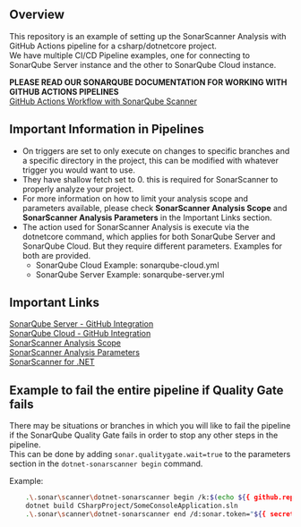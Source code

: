## Overview

This repository is an example of setting up the SonarScanner Analysis with GitHub Actions pipeline for a csharp/dotnetcore project.  
We have multiple CI/CD Pipeline examples, one for connecting to SonarQube Server instance and the other to SonarQube Cloud instance.   

__**PLEASE READ OUR SONARQUBE DOCUMENTATION FOR WORKING WITH GITHUB ACTIONS PIPELINES**__  
[GitHub Actions Workflow with SonarQube Scanner](https://docs.sonarsource.com/sonarqube-server/latest/devops-platform-integration/github-integration/adding-analysis-to-github-actions-workflow/)  

## Important Information in Pipelines
- On triggers are set to only execute on changes to specific branches and a specific directory in the project, this can be modified with whatever trigger you would want to use.
- They have shallow fetch set to 0. this is required for SonarScanner to properly analyze your project.  
- For more information on how to limit your analysis scope and parameters available, please check **SonarScanner Analysis Scope** and **SonarScanner Analysis Parameters** in the Important Links section.
- The action used for SonarScanner Analysis is execute via the dotnetcore command, which applies for both SonarQube Server and SonarQube Cloud. But they require different parameters. Examples for both are provided.
    - SonarQube Cloud Example: sonarqube-cloud.yml  
    - SonarQube Server Example: sonarqube-server.yml 

## Important Links
[SonarQube Server - GitHub Integration](https://docs.sonarsource.com/sonarqube-server/latest/devops-platform-integration/github-integration/introduction/)  
[SonarQube Cloud - GitHub Integration](https://docs.sonarsource.com/sonarqube-cloud/getting-started/github/)  
[SonarScanner Analysis Scope](https://docs.sonarsource.com/sonarqube-server/latest/project-administration/analysis-scope/)  
[SonarScanner Analysis Parameters](https://docs.sonarsource.com/sonarqube-server/latest/analyzing-source-code/analysis-parameters/)   
[SonarScanner for .NET](https://docs.sonarsource.com/sonarqube-server/latest/analyzing-source-code/scanners/dotnet/introduction/)  

## Example to fail the entire pipeline if Quality Gate fails
There may be situations or branches in which you will like to fail the pipeline if the SonarQube Quality Gate fails in order to stop any other steps in the pipeline.  
This can be done by adding `sonar.qualitygate.wait=true` 
to the parameters section in the `dotnet-sonarscanner begin` command.  

Example:
``` sh
    .\.sonar\scanner\dotnet-sonarscanner begin /k:$(echo ${{ github.repository }} | cut -d'/' -f1)-gh_$(echo ${{ github.repository }} | cut -d'/' -f2) /n:$(echo ${{ github.repository }} | cut -d'/' -f1)-gh_$(echo ${{ github.repository }} | cut -d'/' -f2) /d:sonar.token="${{ secrets.SONAR_TOKEN }}" /d:sonar.host.url="${{ vars.SONAR_HOST_URL }}" /d:sonar.verbose=true /d:sonar.qualitygate.wait=true
    dotnet build CSharpProject/SomeConsoleApplication.sln
    .\.sonar\scanner\dotnet-sonarscanner end /d:sonar.token="${{ secrets.SONAR_TOKEN }}"
          
```